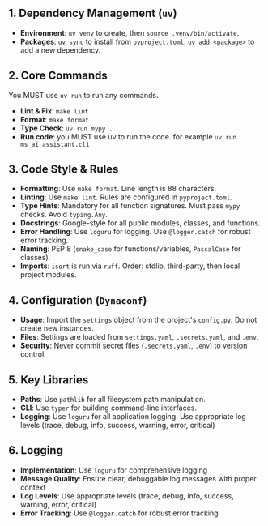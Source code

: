 
## 1. Dependency Management (`uv`)
- **Environment**: `uv venv` to create, then `source .venv/bin/activate`.
- **Packages**: `uv sync` to install from `pyproject.toml`. `uv add <package>` to add a new dependency.

## 2. Core Commands
You MUST use `uv run` to run any commands. 
- **Lint & Fix**: `make lint`
- **Format**: `make format`
- **Type Check**: `uv run mypy .`
- **Run code**: you MUST use uv to run the code. for example `uv run ms_ai_assistant.cli`

## 3. Code Style & Rules
- **Formatting**: Use `make format`. Line length is 88 characters.
- **Linting**: Use `make lint`. Rules are configured in `pyproject.toml`.
- **Type Hints**: Mandatory for all function signatures. Must pass `mypy` checks. Avoid `typing.Any`.
- **Docstrings**: Google-style for all public modules, classes, and functions.
- **Error Handling**: Use `loguru` for logging. Use `@logger.catch` for robust error tracking.
- **Naming**: PEP 8 (`snake_case` for functions/variables, `PascalCase` for classes).
- **Imports**: `isort` is run via `ruff`. Order: stdlib, third-party, then local project modules.

## 4. Configuration (`Dynaconf`)
- **Usage**: Import the `settings` object from the project's `config.py`. Do not create new instances.
- **Files**: Settings are loaded from `settings.yaml`, `.secrets.yaml`, and `.env`.
- **Security**: Never commit secret files (`.secrets.yaml`, `.env`) to version control.

## 5. Key Libraries
- **Paths**: Use `pathlib` for all filesystem path manipulation.
- **CLI**: Use `typer` for building command-line interfaces.
- **Logging**: Use `loguru` for all application logging. Use appropriate log levels (trace, debug, info, success, warning, error, critical)

## 6. Logging
- **Implementation**: Use `loguru` for comprehensive logging
- **Message Quality**: Ensure clear, debuggable log messages with proper context
- **Log Levels**: Use appropriate levels (trace, debug, info, success, warning, error, critical)
- **Error Tracking**: Use `@logger.catch` for robust error tracking
